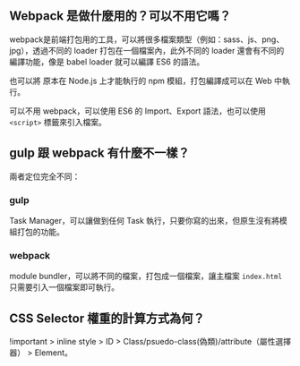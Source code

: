 ## Webpack 是做什麼用的？可以不用它嗎？

webpack是前端打包用的工具，可以將很多檔案類型（例如：sass、js、png、jpg），透過不同的 loader 打包在一個檔案內，此外不同的 loader 還會有不同的編譯功能，像是 babel loader 就可以編譯 ES6 的語法。

也可以將 原本在 Node.js 上才能執行的 npm 模組，打包編譯成可以在 Web 中執行。

可以不用 webpack，可以使用 ES6 的 Import、Export 語法，也可以使用 `<script>` 標籤來引入檔案。

## gulp 跟 webpack 有什麼不一樣？

兩者定位完全不同：

### gulp
Task Manager，可以讓做到任何 Task 執行，只要你寫的出來，但原生沒有將模組打包的功能。

### webpack 
module bundler，可以將不同的檔案，打包成一個檔案，讓主檔案 `index.html` 只需要引入一個檔案即可執行。

## CSS Selector 權重的計算方式為何？

!important > inline style > ID > Class/psuedo-class(偽類)/attribute（屬性選擇器） > Element。

